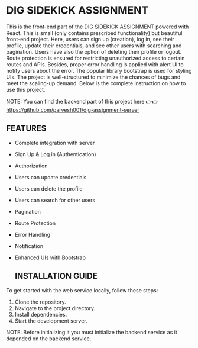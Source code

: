 # DIG SIDEKICK ASSIGNMENT
This is the front-end part of the DIG SIDEKICK ASSIGNMENT powered with React. This is small (only contains prescribed functionality) but beautiful front-end
project. Here, users can sign up (creation), log in, see their profile, update their credentials, and see other users with searching and pagination. Users have also 
the option of deleting their profile or logout. Route protection is ensured for restricting unauthorized access to certain routes and APIs. Besides, proper error handling is applied with alert UI to notify users about the error. The popular library bootstrap is used for styling UIs. The project is well-structured to minimize the chances of bugs and meet the scaling-up demand. Below is the complete instruction on how to use this project.

NOTE: You can find the backend part of this project here 👉👉https://github.com/parvesh001/dig-assignment-server

## FEATURES
- Complete integration with server
- Sign Up & Log in (Authentication)
- Authorization
- Users can update credentials
- Users can delete the profile
- Users can search for other users
- Pagination
- Route Protection
- Error Handling
- Notification
- Enhanced UIs with Bootstrap

  ## INSTALLATION GUIDE
To get started with the web service locally, follow these steps:
1. Clone the repository.
2. Navigate to the project directory.
3. Install dependencies.
7. Start the development server.

NOTE: Before initializing it you must initialize the backend service as it depended on the backend service.
